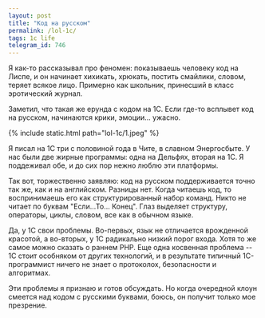```yaml
---
layout: post
title: "Код на русском"
permalink: /lol-1c/
tags: 1c life
telegram_id: 746
---
```


Я как-то рассказывал про феномен: показываешь человеку код на Лиспе, и он
начинает хихикать, хрюкать, постить смайлики, словом, теряет всякое
лицо. Примерно как школьник, принесший в класс эротический журнал.

Заметил, что такая же ерунда с кодом на 1С. Если где-то всплывет код на русском,
начинаются крики, эмоции... ужасно.

{% include static.html path="lol-1c/1.jpeg" %}

Я писал на 1С три с половиной года в Чите, в славном Энергосбыте. У нас были две
жирные программы: одна на Дельфях, вторая на 1С. Я поддеживал обе, и до сих пор
нежно люблю эти платформы.

Так вот, торжественно заявляю: код на русском поддерживается точно так же, как и
на английском. Разницы нет. Когда читаешь код, то воспринимаешь его как
структурированный набор команд. Никто не читает по буквам
"Если...То... Конец". Глаз выделяет структуру, операторы, циклы, словом, все как
в обычном языке.

Да, у 1С свои проблемы. Во-первых, язык не отличается врожденной красотой, а
во-вторых, у 1С радикально низкий порог входа. Хотя то же самое можно сказать о
раннем PHP. Еще одна косвенная проблема -- 1С стоит особняком от других
технологий, и в результате типичный 1С-программист ничего не знает о протоколох,
безопасности и алгоритмах.

Эти проблемы я признаю и готов обсуждать. Но когда очередной клоун смеется над
кодом с русскими буквами, боюсь, он получит только мое презрение.

